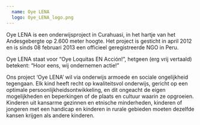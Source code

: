 ```yaml
---
  name: Oye LENA
  logo: Oye_LENA_logo.png
---
```

Oye LENA is een onderwijsproject  in Curahuasi, in het hartje van het Andesgebergte op 2.600 meter hoogte. Het project is gesticht in april 2012 en is sinds 08 februari 2013 een officieel geregistreerde NGO in Peru.

Oye LENA staat voor “Oye Loquitas EN Acción!”, hetgeen (erg vrij vertaald) betekent: “Hoor eens, wij ondernemen actie!”

Ons project ‘Oye LENA’ wil via onderwijs armoede en sociale ongelijkheid tegengaan. Elk kind heeft recht op kwaliteitsvol onderwijs, gericht op een optimale persoonlijkheidsontwikkeling, en dit ongeacht de eigen mogelijkheden en beperkingen of de plaats en cultuur waarin ze opgroeien. Kinderen uit kansarme gezinnen en etnische minderheden, kinderen of jongeren met een handicap en kinderen in rurale gebieden moeten dezelfde kansen krijgen als andere kinderen.
